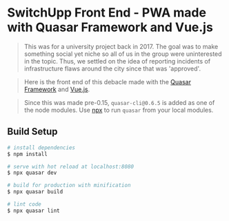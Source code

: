 # SwitchUpp Front End - PWA made with Quasar Framework and Vue.js

> This was for a university project back in 2017. The goal was to make something social yet niche so all of us in the group were uninterested in the topic. Thus, we settled on the idea of reporting incidents of infrastructure flaws around the city since that was 'approved'.

> Here is the front end of this debacle made with the [Quasar Framework](https://github.com/quasarframework/quasar) and [Vue.js](https://github.com/vuejs/vue).

> Since this was made pre-0.15, ```quasar-cli@0.6.5``` is added as one of the node modules. Use [npx](https://www.npmjs.com/package/npx) to run ```quasar``` from your local modules.

## Build Setup

``` bash
# install dependencies
$ npm install

# serve with hot reload at localhost:8080
$ npx quasar dev

# build for production with minification
$ npx quasar build

# lint code
$ npx quasar lint
```
